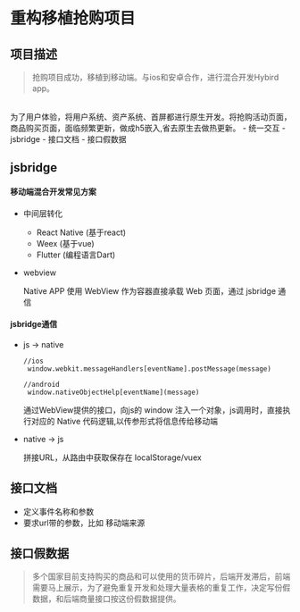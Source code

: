 # 重构移植抢购项目
## 项目描述
>抢购项目成功，移植到移动端。与ios和安卓合作，进行混合开发Hybird app。
<br>
为了用户体验，将用户系统、资产系统、首屏都进行原生开发。将抢购活动页面，商品购买页面，面临频繁更新，做成h5嵌入,省去原生去做热更新。
- 统一交互
- jsbridge
- 接口文档
- 接口假数据


## jsbridge
#### 移动端混合开发常见方案
- 中间层转化

  - React Native (基于react)
  - Weex (基于vue)
  - Flutter (编程语言Dart)
- webview

   Native APP 使用 WebView 作为容器直接承载 Web 页面，通过 jsbridge 通信
#### jsbridge通信
- js -> native
  ```
  //ios
   window.webkit.messageHandlers[eventName].postMessage(message)

  //android
   window.nativeObjectHelp[eventName](message)
  ```

  通过WebView提供的接口，向js的 window 注入一个对象，js调用时，直接执行对应的 Native 代码逻辑,以传参形式将信息传给移动端
- native -> js

  拼接URL，从路由中获取保存在 localStorage/vuex
## 接口文档
- 定义事件名称和参数
- 要求url带的参数，比如 移动端来源

## 接口假数据
>多个国家目前支持购买的商品和可以使用的货币碎片，后端开发滞后，前端需要马上展示，为了避免重复开发和处理大量表格的重复工作，决定写份假数据，和后端商量接口按这份假数据提供。